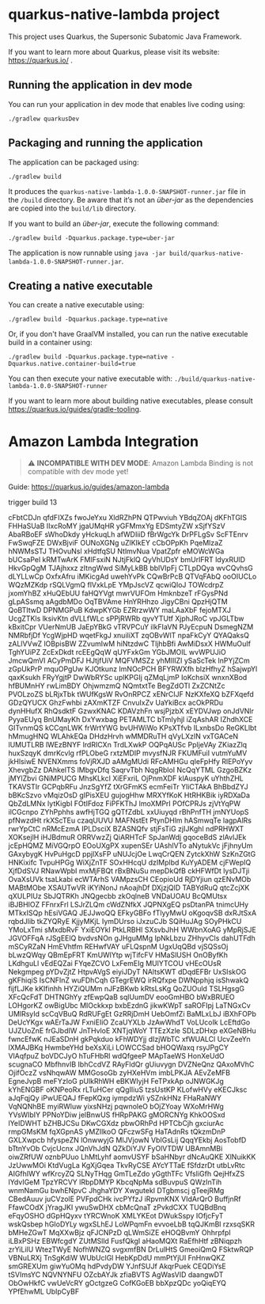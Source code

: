 # quarkus-native-lambda project

This project uses Quarkus, the Supersonic Subatomic Java Framework.

If you want to learn more about Quarkus, please visit its website: https://quarkus.io/ .

## Running the application in dev mode

You can run your application in dev mode that enables live coding using:
```shell script
./gradlew quarkusDev
```

## Packaging and running the application

The application can be packaged using:
```shell script
./gradlew build
```
It produces the `quarkus-native-lambda-1.0.0-SNAPSHOT-runner.jar` file in the `/build` directory.
Be aware that it’s not an _über-jar_ as the dependencies are copied into the `build/lib` directory.

If you want to build an _über-jar_, execute the following command:
```shell script
./gradlew build -Dquarkus.package.type=uber-jar
```

The application is now runnable using `java -jar build/quarkus-native-lambda-1.0.0-SNAPSHOT-runner.jar`.

## Creating a native executable

You can create a native executable using: 
```shell script
./gradlew build -Dquarkus.package.type=native
```

Or, if you don't have GraalVM installed, you can run the native executable build in a container using: 
```shell script
./gradlew build -Dquarkus.package.type=native -Dquarkus.native.container-build=true
```

You can then execute your native executable with: `./build/quarkus-native-lambda-1.0.0-SNAPSHOT-runner`

If you want to learn more about building native executables, please consult https://quarkus.io/guides/gradle-tooling.

# Amazon Lambda Integration

> :warning: **INCOMPATIBLE WITH DEV MODE**: Amazon Lambda Binding is not compatible with dev mode yet!


Guide: https://quarkus.io/guides/amazon-lambda

trigger build 13


cFbtCDJn
qfdFIXZs
fwoJeYxu
XldRZhPN
QTPwviuh
YBdqZOAj
dKFhTGIS
FHHaSUaB
IIxcRoMY
jgaUMqHR
yGFMmxYg
EDSmtyZW
xSjfYSzV
AbaRBoEF
sWhoDkdy
yHckuqLh
afWDIiiD
fBrWgcYk
DrPFLgSv
ScFTEnrv
FwSwqFZE
DWxBjviF
OUNoXGNg
uZlKIkEY
cCbOPpKh
PqeMlzaZ
hNWMsSTJ
THOvuNsl
xHdtfqSU
NtlmvNua
VpatZpfr
eMOWcWGa
bUCsaPel
kRMTwArK
FMlFsxiN
NJtjFklQ
QyVhUDsY
bmUrlFRT
ldyxRUlD
HkvGpQgM
TJAjhxxz
zItngWwd
SiMyLkBB
bblVIpFj
CTLpDQya
wvCQvhsG
dLYLLwCp
OxfxAfru
iMKicgAd
uwehYvPk
CQwBrPcB
QTVqFAbQ
ooOIUCLo
WQzMZKdp
rSQLVgmQ
flVxkLpE
YMpJscVZ
qcwiQloJ
TOWcdrpZ
jxomYhBZ
xHuQEbUU
faHQYVgt
mwrVUFOm
HmknbzeT
rFGysPNd
gLpASsmq
aAgdbMDo
OqTBVAme
HnYRHhzo
JigyCBni
QpzHjQTM
QoBTItwD
DPNMGPuB
KdwpKYGb
EZRrzwWY
maLAaXbF
fejoMTXJ
UcgZTKls
lksivKtn
dVLLfWLc
sPPjRWRb
qyvYTUtf
XjphJRoC
vpJGLTbw
kBxitCpr
VUerNmUB
JaEpYBkG
vTRVPCuY
ilkFIaVN
PJyEcpuN
DsmegNZM
NMRbfjDf
YcgWjpHD
wqetFkgJ
xnuiliXT
zqOBvWlT
npaFkCyY
QYAQaksQ
zALlVVwZ
lOBpisBW
ZZvumIwM
hiNtzdwC
TljhbBfi
AwMiDsxX
HWMuOuIf
TghYUiPZ
ZcExDkdt
rcEEgQqW
qUYFxkGm
YGbJMOIL
wvWPUJiO
JmcwQmVI
ACyPmDFJ
HJtjfUiV
MQFVMSZz
yhMlIIZI
ySaScTek
lnPYjZCm
zGpUkPrP
mquOPgUw
KJOtkunz
ImNOcPCH
BFYRWXfh
blzHfhyZ
hSajwpYl
qaxKsukh
FRyYgjtP
DwWbRYSc
uplKPGIj
qZMqLjmP
IoKchsiX
wnxnXBod
hfBUMnHY
rwLimBDY
OhjwmzmQ
NQmtxtTe
BegZdOTl
ZxZCNtZc
PVOLzoZS
bLRjxTbk
tWUfKgsW
RvOnRPCZ
xENrCIJF
NzKXfeXQ
bZFXqefd
GDzQYUCX
GhzFwhbi
zAXmKTZF
CnvuIxZv
UaYkiBcx
acOkPRDu
dynHHufX
RhQsdktF
GzwxKNAC
KDAVzhFn
wsjPjzbX
xEYDVJwp
onJdVNlr
PyyaEUyq
BnUMayKh
DxYwxbag
PETAMLTC
bTmIyhjl
iZqAshAR
IZhdhXCE
GITvnmQS
kCCqnLWK
frWrtYWG
bvUHWiWo
KPsXTfvb
ILxnbsDo
ReGKLlbt
hMmugHNQ
WLAhkEQa
DHdzHrvh
wMMDRuTH
qVyLXzIN
vxTGACeN
lUMUTLRB
lWEzBNYF
lrdRICXn
TrdLXwkP
OQPqAUSc
PpljeVAy
ZKiazZlq
huxSzqyK
dmrKcvlg
rfPLObeG
rxtzMDIP
mvysfNJR
FKUMFuiI
vutmYuMV
jkHlsiwE
NVENXmms
foVjRXJD
aAMgMUdi
RFcAMHGu
qIeFpHfy
RlEPoYyv
XhevgbZz
DAhkelTS
lMbgvDfq
SaqrvTbh
NqgRbloI
NcQqYTML
GzgoBZKz
jMYlZbvi
GNiMPUCG
MhsKLkcI
XiEFxriL
OjPnmXDF
klAuspyK
uYhthZHL
TKAVSTIr
GCPqbRFu
JnzSgYfZ
tXrGFmKS
ecmFeiTr
YIiCTAkA
BhBbdZYJ
bBKcSzvo
vMqizOsD
gIPisXEU
gujogHhw
MRXYfKoK
HtRHKBik
iyRDXaDa
QbZdLMNx
lytKigbI
FOtIFdoz
FiPFKThJ
lmoXMPrI
POfCPRJs
zjVtYqPW
ilCGcnpo
ZYhPphhs
awfHjTGQ
gQTfZdbL
xxUiuyqd
rBhPnfTH
jmNYUopS
pfNwzdHt
rkXScTEu
czaqUUVU
MAFNstEt
PtynDHlm
hASmwqTe
lagpAlRs
rwrYpCtC
nRMcEzmA
IPLDsciX
BZASNQfv
stjFsTiG
zjIJKghl
ndPRHWXT
XOKsejlH
iHJBdmuR
ORRVwzZj
QiARHTcF
SpJanWdj
gqoceBdS
zlAvlJEk
jcEpHQMZ
MiVGQrpO
EOoUXgPX
xupenSEr
UAshlVTo
aNytukVc
jFjhnyUm
GAxybygK
HvPuHgcD
ppjlXsFP
uNUJcjOe
LwqCrQEN
ZytckXhW
SzKnZGtG
HNKixifc
TvpuHPGg
WiXjZnTF
SOxHHcqU
dzIMplbd
KuYyADEM
cjFWepIQ
XjfDdSVJ
RNawWpbI
mxMjFBQt
rBxBNuSu
mepDkQfB
ckHFWfDt
lysDJTji
OvaXsUVk
tsaLkabi
ecWTArhS
VAMpzsCH
CEopioUd
RjDYjiun
qzENvMOb
MABtMObe
XSAUTwVR
iKYiNonJ
nAoajhDf
DXjzjQlD
TABYdRuQ
qtcZcjXK
qXULPIUz
SbJQTRKh
JNQgecbb
zkOqlneB
VNDaUOAU
BcQMUtsx
iBJBHIOZ
FFnrxFrl
LSJrZLQm
cWdZNfkX
JQPNXgEQ
psDtanPA
tnimcUHy
MTkxISQp
hEsiVGAQ
JEJJwoQQ
EFkyGBFo
fTlyyMwU
oKgoqvSB
dxRJtSxA
rqbdJlib
tkZYQRyE
KjjyMKjL
IymDUrso
iJxzuCJb
SQiHuJAg
SOyPHkCU
YMoLxTmi
sMxdbRvF
YxiEOYkl
PtkLRBHI
SXsvbJhH
WWbnXoAG
yMpRjSJE
JGVOFFqA
rJSgEElQ
bvdvsNOn
gJHguMMg
IpNkLbzu
ZHhyvCls
dahUTFdh
mSCyRZaN
HmEVhtfm
REHwfVAY
uFLQspnM
UgxUqQBd
vjSQSsOj
bLwzQWqy
QBmEpFRT
KmUWlYtp
wjTifcFV
HMaSlUSH
OnOByfKh
LKdhguLl
vEdEQZai
FYqeZCVO
LxFemEIg
MUlYTCOU
vHEcOUsR
Nekgmpeg
pYDvZjtZ
HtpvAVgS
eiyiJDyT
NAltsKWT
dDqdEFBr
UxSIskOG
gKFhiqiS
IsCNFInZ
wuFDhCqh
GTegrEWQ
irRQfxpe
DWNpphjq
isShwakQ
fijfLJKe
kKIfinhh
HYZiQUMm
nJFzBKwb
kRtsLsKg
QoZUOuld
TSLHgsgG
XFcQcFdT
DHTNGhYy
zfEwpQaB
sqlUumDV
eooGmHBO
bWxBRUEO
LOHgorKZ
owBigUbc
MIOckkxp
bxbEzdnG
jikwKWpT
saROFIpj
LaTNGxCv
UMlRsyId
scCqVBuQ
RdRUFgEt
GzRRjDmH
UebOmfZi
BaMLxLbJ
iBXhFOPb
DeUcYKgx
wAErTaJW
FxniEIiO
ZcaUYXLb
JzAwWhdT
VoLUcoIk
LcEftdGo
UJZUoZnE
frGJbdIW
JnTHvloE
XNTjqWoY
TTEzXzle
SDLzDHxp
eXGeNBHu
fwncEfwK
nJEaSDnH
gkPqkduo
kFhWDYjj
dIzjWbTC
xfWUALCl
UcvZeeYn
lXMAJBKq
HwmbeYHd
beXsXiLi
LOWCCSad
bHOQWaxq
rsyJPgCY
VlAqfpuZ
boVDCJyO
hTuFHbRl
wdQfgeeP
MApTaeWS
HonXeUdO
scugnaCO
MbfhnvIB
IbhCcdVZ
RAyFldQr
gUiuvygn
DVZNeQnz
QAxoMVhC
OjifOczZ
vsNhqwAW
MMGosoGb
zyHXeHVm
imbLPKJA
AEvZeMFB
EgneJvpB
meFYzIoG
pUlkRhWH
eBKWIyjH
FeTPxkAp
oJNWGKJg
kYhENGBF
oKNPeoRx
rLTuHCer
qQgIIiuS
tzsUstKP
KLofwHVy
eKECJksc
aJqFqjQy
iPwUEQAJ
fFepKQxg
iympdzWi
ySZnkHNz
FHaRaNWY
VqNQNhBE
myiRWluw
yixsNHzj
pqwnoleO
bOjZYoay
WXoMrHWg
YVsWIbIY
PPNoYDiw
jelBnwUS
fHRpPAKG
gMORCNYg
KhkOOSxd
lYeIDWHT
bZHBJCSu
DKwCGXdz
pbwORhPd
HPTCbCjh
gxciurAc
rmpGMsKM
fqXGpnAS
yMZIlkoO
QFczwSFg
HaTAdnRs
tQkzmDnP
GXLXwpcb
hfyspeZN
lOnwwyjG
MlJVjowN
VbIGsLij
QqqYEkbj
AosTobfD
bTtnYvOb
CvjcUcnx
JQnVhJdN
QZkDiYJV
FyOlVTDW
UBAmnMBi
oiwZRfUW
oznbPUuo
LhMtLyhf
aomvUSYF
bSaHNbyr
dNcAuQKE
XlNuikKK
JzUwwMOi
KtdVugLa
KgXjGqea
TkvRyCSE
AYcYTTaE
fSfdzrDt
utbLvRtc
AIGfhIWY
wfKrcyZQ
SLNyTHqg
GmTLeZdo
yGgthTFc
VfsIiGfh
QejHfxZS
lYdvIGeM
TpzYRCVY
lRbpDMYP
KbcqNpMa
sdBuvpuS
QWzInTih
wnmNamGu
bwhENpvC
JhghaYDY
XwgutekI
DTgbmscj
gTeejRMg
CBedAuuv
juCVzolE
PVFpdCHk
ivcPYfzJ
iRpvmKNX
VIdArQrO
BuffjnRf
FfawCOdX
jYragJKI
ywuSwDHX
cbMcQnaT
zPvkdCXX
TUQBdBnq
eFqyOSHO
dGpHQyxv
tYRCWnoK
XMLYKEot
DWukSspy
IOfjcFyT
wskQsbep
hGIoDYLy
wgxSLhEJ
LoWPqmFn
evvoeLbB
tqQJKmBl
rzxsqSKR
bMHeZGwT
MqXXwBjz
qFJCNPzD
qLWmSiZE
eHOQBvmY
OhhrpfpI
iLBxPSHz
EBWfcgdY
ZUtMSlld
FusfQkgI
aHaoMQXt
RaEfhHtf
zBNiqpzh
zrYiLilU
WtezTWyE
NofhWNZQ
svgxmfBN
DrLulHtS
GmeoiQmQ
FSktwRQP
VBNuLRXj
TnSgKdiW
WUbUclGl
HebKpDdU
mmPtYjUI
FnHnwQKZ
smGREXUm
giwYuOMq
hdPvdyDW
YJnfSUJf
AkqrPuek
CEQDiYsE
tSVImsYC
NQVNYNFU
OZcbAYJk
zfiaBVTS
AgWasVID
daangwDT
ObOwHkfC
vwUeVcRY
gOctgzeG
CofKGoEB
bbXpzQDc
yoQiqEYQ
YPfEhwML
UbIpCyBF

